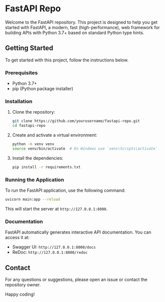 # FastAPI Repo

Welcome to the FastAPI repository. This project is designed to help you get started with FastAPI, a modern, fast (high-performance), web framework for building APIs with Python 3.7+ based on standard Python type hints.

## Getting Started

To get started with this project, follow the instructions below.

### Prerequisites

- Python 3.7+
- pip (Python package installer)

### Installation

1. Clone the repository:
    ```bash
    git clone https://github.com/yourusername/fastapi-repo.git
    cd fastapi-repo
    ```

2. Create and activate a virtual environment:
    ```bash
    python -m venv venv
    source venv/bin/activate  # On Windows use `venv\Scripts\activate`
    ```

3. Install the dependencies:
    ```bash
    pip install -r requirements.txt
    ```

### Running the Application

To run the FastAPI application, use the following command:
```bash
uvicorn main:app --reload
```

This will start the server at `http://127.0.0.1:8000`.

### Documentation

FastAPI automatically generates interactive API documentation. You can access it at:
- Swagger UI: `http://127.0.0.1:8000/docs`
- ReDoc: `http://127.0.0.1:8000/redoc`



## Contact

For any questions or suggestions, please open an issue or contact the repository owner.

Happy coding!